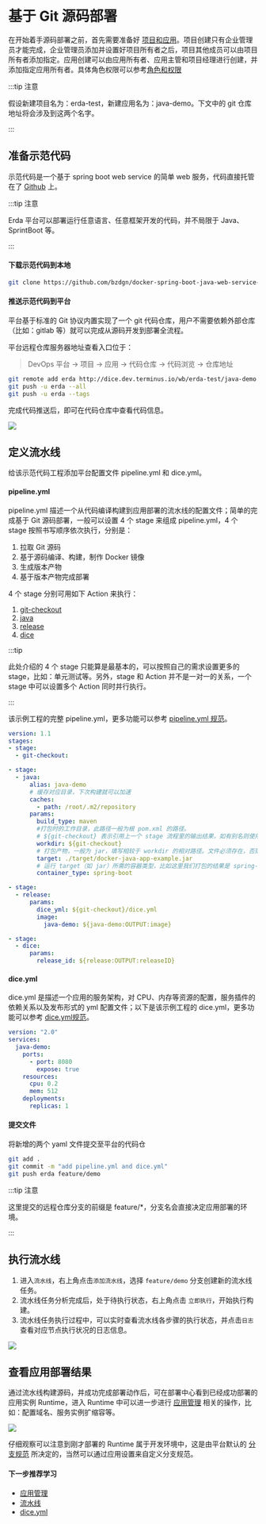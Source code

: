 # 基于 Git 源码部署

在开始着手源码部署之前，首先需要准备好 [项目和应用](../platform-design.md#项目和应用)。项目创建只有企业管理员才能完成，企业管理员添加并设置好项目所有者之后，项目其他成员可以由项目所有者添加指定。应用创建可以由应用所有者、应用主管和项目经理进行创建，并添加指定应用所有者。具体角色权限可以参考[角色和权限](../platform-design.md#角色和权限)

:::tip 注意

假设新建项目名为：erda-test，新建应用名为：java-demo。下文中的 git 仓库地址将会涉及到这两个名字。

:::

## 准备示范代码

示范代码是一个基于 spring boot web service 的简单 web 服务，代码直接托管在了 [Github](https://github.com/bzdgn/docker-spring-boot-java-web-service-example.git) 上。

:::tip 注意

Erda 平台可以部署运行任意语言、任意框架开发的代码，并不局限于 Java、SprintBoot 等。

:::

#### 下载示范代码到本地

```bash
git clone https://github.com/bzdgn/docker-spring-boot-java-web-service-example.git
```

#### 推送示范代码到平台

平台基于标准的 Git 协议内置实现了一个 git 代码仓库，用户不需要依赖外部仓库（比如：gitlab 等）就可以完成从源码开发到部署全流程。

平台远程仓库服务器地址查看入口位于：

> DevOps 平台 -> 项目 -> 应用 -> 代码仓库 -> 代码浏览 -> 仓库地址

```bash
git remote add erda http://dice.dev.terminus.io/wb/erda-test/java-demo
git push -u erda --all
git push -u erda --tags
```

完成代码推送后，即可在代码仓库中查看代码信息。

![](http://terminus-paas.oss-cn-hangzhou.aliyuncs.com/paas-doc/2020/06/15/b2734916-2970-409a-8c20-c69b461caf26.png)

## 定义流水线

给该示范代码工程添加平台配置文件 pipeline.yml 和 dice.yml。

#### pipeline.yml

pipeline.yml 描述一个从代码编译构建到应用部署的流水线的配置文件；简单的完成基于 Git 源码部署，一般可以设置 4 个 stage 来组成 pipeline.yml，4 个 stage 按照书写顺序依次执行，分别是：

1. 拉取 Git 源码
2. 基于源码编译、构建，制作 Docker 镜像
3. 生成版本产物
4. 基于版本产物完成部署

4 个 stage 分别可用如下 Action 来执行：

1. [git-checkout](https://www.erda.cloud/market/action/git-checkout)
2. [java](https://www.erda.cloud/market/action/java)
3. [release](https://www.erda.cloud/market/action/release)
4. [dice](https://www.erda.cloud/market/action/dice)

:::tip

此处介绍的 4 个 stage 只能算是最基本的，可以按照自己的需求设置更多的 stage，比如：单元测试等。另外，stage 和 Action 并不是一对一的关系，一个 stage 中可以设置多个 Action 同时并行执行。

:::

该示例工程的完整 pipeline.yml，更多功能可以参考 [pipeline.yml 规范](./pipeline.md)。

```yaml
version: 1.1
stages:
- stage:
  - git-checkout:

- stage:
  - java:
      alias: java-demo
      # 缓存对应目录，下次构建就可以加速
      caches:
        - path: /root/.m2/repository
      params:
        build_type: maven
        #打包时的工作目录，此路径一般为根 pom.xml 的路径。
        # ${git-checkout} 表示引用上一个 stage 流程里的输出结果，如有别名则使用别名表示
        workdir: ${git-checkout}
        # 打包产物，一般为 jar，填写相较于 workdir 的相对路径。文件必须存在，否则将会出错。
        target: ./target/docker-java-app-example.jar
        # 运行 target（如 jar）所需的容器类型，比如这里我们打包的结果是 spring-boot 的 fat jar，故使用 spring-boot container
        container_type: spring-boot

- stage:
  - release:
      params:
        dice_yml: ${git-checkout}/dice.yml
        image:
          java-demo: ${java-demo:OUTPUT:image}

- stage:
  - dice:
      params:
        release_id: ${release:OUTPUT:releaseID}
```

#### dice.yml

dice.yml 是描述一个应用的服务架构，对 CPU、内存等资源的配置，服务插件的依赖关系以及发布形式的 yml 配置文件；以下是该示例工程的 dice.yml，更多功能可以参考 [dice.yml规范](./dice-yml.md)。

```yaml
version: "2.0"
services:
  java-demo:
    ports:
      - port: 8080
        expose: true
    resources:
      cpu: 0.2
      mem: 512
    deployments:
      replicas: 1
```

#### 提交文件

将新增的两个 yaml 文件提交至平台的代码仓

```bash
git add .
git commit -m "add pipeline.yml and dice.yml"
git push erda feature/demo
```

:::tip 注意

这里提交的远程仓库分支的前缀是 feature/*，分支名会直接决定应用部署的环境。

:::

## 执行流水线

1. 进入`流水线`，右上角点击`添加流水线`，选择 `feature/demo` 分支创建新的流水线任务。
2. 流水线任务分析完成后，处于待执行状态，右上角点击 `立即执行`，开始执行构建。
3. 流水线任务执行过程中，可以实时查看流水线各步骤的执行状态，并点击`日志`查看对应节点执行状况的日志信息。

![](http://terminus-paas.oss-cn-hangzhou.aliyuncs.com/paas-doc/2020/06/11/0fc68583-4a77-4eda-a553-affe74bf1bab.gif)

## 查看应用部署结果

通过流水线构建源码，并成功完成部署动作后，可在部署中心看到已经成功部署的应用实例 Runtime，进入 Runtime 中可以进一步进行 [应用管理](/manual/deploy/management.md) 相关的操作，比如：配置域名、服务实例扩缩容等。

![](http://terminus-paas.oss-cn-hangzhou.aliyuncs.com/paas-doc/2020/06/10/4352a321-7351-4d8b-a9db-2db087deaa4a.png)

仔细观察可以注意到刚才部署的 Runtime 属于开发环境中，这是由平台默认的 [分支规范](./branch-rule.md) 所决定的，当然可以通过应用设置来自定义分支规范。

#### 下一步推荐学习

* [应用管理](/manual/deploy/management.md)
* [流水线](/manual/deploy/pipeline.md)
* [dice.yml](./dice-yml.md)
